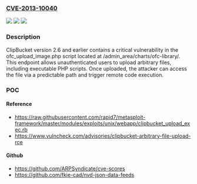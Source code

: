 ### [CVE-2013-10040](https://cve.mitre.org/cgi-bin/cvename.cgi?name=CVE-2013-10040)
![](https://img.shields.io/static/v1?label=Product&message=ClipBucket&color=blue)
![](https://img.shields.io/static/v1?label=Version&message=*%20&color=brightgreen)
![](https://img.shields.io/static/v1?label=Vulnerability&message=CWE-434%20Unrestricted%20Upload%20of%20File%20with%20Dangerous%20Type&color=brightgreen)

### Description

ClipBucket version 2.6 and earlier contains a critical vulnerability in the ofc_upload_image.php script located at /admin_area/charts/ofc-library/. This endpoint allows unauthenticated users to upload arbitrary files, including executable PHP scripts. Once uploaded, the attacker can access the file via a predictable path and trigger remote code execution.

### POC

#### Reference
- https://raw.githubusercontent.com/rapid7/metasploit-framework/master/modules/exploits/unix/webapp/clipbucket_upload_exec.rb
- https://www.vulncheck.com/advisories/clipbucket-arbitrary-file-upload-rce

#### Github
- https://github.com/ARPSyndicate/cve-scores
- https://github.com/fkie-cad/nvd-json-data-feeds

